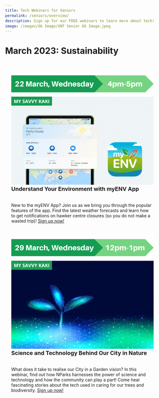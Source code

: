 ```yaml
---
title: Tech Webinars for Seniors
permalink: /seniors/overview/
description: Sign up for our FREE webinars to learn more about tech!
image: /images/OG Image/SNT Senior OG Image.jpeg
---
```

# March 2023: Sustainability

<div class="row" style="padding: 20px 0px 0px 0px;">

<div class="col" style="padding: 10px 20px 10px 20px;">  <img src="/images/Mar%202023/Seniors_22%20Mar%202023.png"><br>
     <div class="header" style="font-size:18px"><b>Understand Your Environment with myENV App</b></div><br><br>New to the myENV App? Join us as we bring you through the popular features of the app. Find the latest weather forecasts and learn how to get notifications on hawker centre closures (so you do not make a wasted trip)! <a href="https://go.gov.sg/snt-myenv" target="_blank">Sign up now!</a>
	<br><br></div>

<div class="col" style="padding: 10px 20px 10px 20px;">  <img src="/images/Mar%202023/Seniors_29%20Mar%202023.png"><br>
	<div class="header" style="font-size:18px"><b>Science and Technology Behind Our City in Nature</b></div><br><br>What does it take to realise our City in a Garden vision? In this webinar, find out how NParks harnesses the power of science and technology and how the community can play a part! Come hear fascinating stories about the tech used in caring for our trees and biodiversity. <a href="https://go.gov.sg/nparks-sustech" target="_blank">Sign up now!</a>
	<br><br></div>